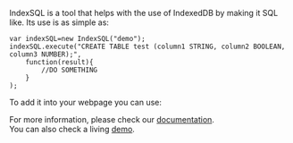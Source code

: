 IndexSQL is a tool that helps with the use of IndexedDB by making it SQL like. Its use is as simple as:

    var indexSQL=new IndexSQL("demo");
    indexSQL.execute("CREATE TABLE test (column1 STRING, column2 BOOLEAN, column3 NUMBER);",
        function(result){
            //DO SOMETHING
        }
    );

To add it into your webpage you can use:  
    <script src="https://dandimrod.github.io/IndexSQL/src/IndexSQL.min.js" type="​​application/javascript"></script>

For more information, please check our [documentation](https://dandimrod.github.io/IndexSQL/docs).  
You can also check a living [demo](https://dandimrod.github.io/IndexSQL/demo.html).